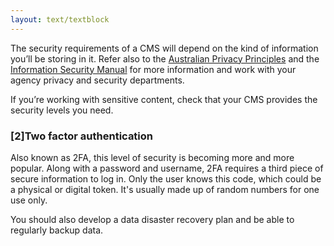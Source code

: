 ```yaml
---
layout: text/textblock
---
```

The security requirements of a CMS will depend on the kind of information you’ll be storing in it. Refer also to the [Australian Privacy Principles](https://www.oaic.gov.au/privacy-law/privacy-act/australian-privacy-principles) and the [Information Security Manual](https://www.asd.gov.au/infosec/ism/) for more information and work with your agency privacy and security departments.

If you’re working with sensitive content, check that your CMS provides the security levels you need. 

### [2]Two factor authentication
Also known as 2FA, this level of security is becoming more and more popular. Along with a password and username, 2FA requires a third piece of secure information to log in. Only the user knows this code, which could be a physical or digital token. It's usually made up of random numbers for one use only.

You should also develop a data disaster recovery plan and be able to regularly backup data.
